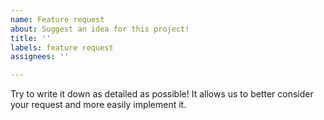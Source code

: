 ```yaml
---
name: Feature request
about: Suggest an idea for this project!
title: ''
labels: feature request
assignees: ''

---
```


Try to write it down as detailed as possible! It allows us to better consider your request and more easily implement it.
